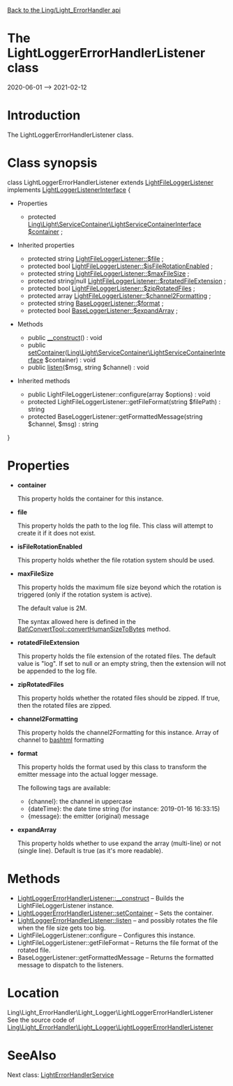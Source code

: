 [Back to the Ling/Light_ErrorHandler api](https://github.com/lingtalfi/Light_ErrorHandler/blob/master/doc/api/Ling/Light_ErrorHandler.md)



The LightLoggerErrorHandlerListener class
================
2020-06-01 --> 2021-02-12






Introduction
============

The LightLoggerErrorHandlerListener class.



Class synopsis
==============


class <span class="pl-k">LightLoggerErrorHandlerListener</span> extends [LightFileLoggerListener](https://github.com/lingtalfi/Light_Logger/blob/master/doc/api/Ling/Light_Logger/Listener/LightFileLoggerListener.md) implements [LightLoggerListenerInterface](https://github.com/lingtalfi/Light_Logger/blob/master/doc/api/Ling/Light_Logger/Listener/LightLoggerListenerInterface.md) {

- Properties
    - protected [Ling\Light\ServiceContainer\LightServiceContainerInterface](https://github.com/lingtalfi/Light/blob/master/doc/api/Ling/Light/ServiceContainer/LightServiceContainerInterface.md) [$container](#property-container) ;

- Inherited properties
    - protected string [LightFileLoggerListener::$file](#property-file) ;
    - protected bool [LightFileLoggerListener::$isFileRotationEnabled](#property-isFileRotationEnabled) ;
    - protected string [LightFileLoggerListener::$maxFileSize](#property-maxFileSize) ;
    - protected string|null [LightFileLoggerListener::$rotatedFileExtension](#property-rotatedFileExtension) ;
    - protected bool [LightFileLoggerListener::$zipRotatedFiles](#property-zipRotatedFiles) ;
    - protected array [LightFileLoggerListener::$channel2Formatting](#property-channel2Formatting) ;
    - protected string [BaseLoggerListener::$format](#property-format) ;
    - protected bool [BaseLoggerListener::$expandArray](#property-expandArray) ;

- Methods
    - public [__construct](https://github.com/lingtalfi/Light_ErrorHandler/blob/master/doc/api/Ling/Light_ErrorHandler/Light_Logger/LightLoggerErrorHandlerListener/__construct.md)() : void
    - public [setContainer](https://github.com/lingtalfi/Light_ErrorHandler/blob/master/doc/api/Ling/Light_ErrorHandler/Light_Logger/LightLoggerErrorHandlerListener/setContainer.md)([Ling\Light\ServiceContainer\LightServiceContainerInterface](https://github.com/lingtalfi/Light/blob/master/doc/api/Ling/Light/ServiceContainer/LightServiceContainerInterface.md) $container) : void
    - public [listen](https://github.com/lingtalfi/Light_ErrorHandler/blob/master/doc/api/Ling/Light_ErrorHandler/Light_Logger/LightLoggerErrorHandlerListener/listen.md)($msg, string $channel) : void

- Inherited methods
    - public LightFileLoggerListener::configure(array $options) : void
    - protected LightFileLoggerListener::getFileFormat(string $filePath) : string
    - protected BaseLoggerListener::getFormattedMessage(string $channel, $msg) : string

}




Properties
=============

- <span id="property-container"><b>container</b></span>

    This property holds the container for this instance.
    
    

- <span id="property-file"><b>file</b></span>

    This property holds the path to the log file.
    This class will attempt to create it if it does not exist.
    
    

- <span id="property-isFileRotationEnabled"><b>isFileRotationEnabled</b></span>

    This property holds whether the file rotation system should be used.
    
    

- <span id="property-maxFileSize"><b>maxFileSize</b></span>

    This property holds the maximum file size beyond which the rotation is triggered (only if the rotation
    system is active).
    
    The default value is 2M.
    
    The syntax allowed here is defined in the [Bat\ConvertTool::convertHumanSizeToBytes](https://github.com/lingtalfi/Bat/blob/master/ConvertTool.md#converthumansizetobytes) method.
    
    

- <span id="property-rotatedFileExtension"><b>rotatedFileExtension</b></span>

    This property holds the file extension of the rotated files.
             The default value is "log".
             If set to null or an empty string, then the extension will not be appended to the log file.
    
    

- <span id="property-zipRotatedFiles"><b>zipRotatedFiles</b></span>

    This property holds whether the rotated files should be zipped.
    If true, then the rotated files are zipped.
    
    

- <span id="property-channel2Formatting"><b>channel2Formatting</b></span>

    This property holds the channel2Formatting for this instance.
    Array of channel to [bashtml](https://github.com/lingtalfi/CliTools/blob/master/doc/pages/bashtml.md) formatting
    
    

- <span id="property-format"><b>format</b></span>

    This property holds the format used by this class to transform the emitter message into the actual logger message.
    
    
    The following tags are available:
    
    - {channel}: the channel in uppercase
    - {dateTime}: the date time string (for instance: 2019-01-16 16:33:15)
    - {message}: the emitter (original) message
    
    

- <span id="property-expandArray"><b>expandArray</b></span>

    This property holds whether to use expand the array (multi-line) or not (single line).
    Default is true (as it's more readable).
    
    



Methods
==============

- [LightLoggerErrorHandlerListener::__construct](https://github.com/lingtalfi/Light_ErrorHandler/blob/master/doc/api/Ling/Light_ErrorHandler/Light_Logger/LightLoggerErrorHandlerListener/__construct.md) &ndash; Builds the LightFileLoggerListener instance.
- [LightLoggerErrorHandlerListener::setContainer](https://github.com/lingtalfi/Light_ErrorHandler/blob/master/doc/api/Ling/Light_ErrorHandler/Light_Logger/LightLoggerErrorHandlerListener/setContainer.md) &ndash; Sets the container.
- [LightLoggerErrorHandlerListener::listen](https://github.com/lingtalfi/Light_ErrorHandler/blob/master/doc/api/Ling/Light_ErrorHandler/Light_Logger/LightLoggerErrorHandlerListener/listen.md) &ndash; and possibly rotates the file when the file size gets too big.
- LightFileLoggerListener::configure &ndash; Configures this instance.
- LightFileLoggerListener::getFileFormat &ndash; Returns the file format of the rotated file.
- BaseLoggerListener::getFormattedMessage &ndash; Returns the formatted message to dispatch to the listeners.





Location
=============
Ling\Light_ErrorHandler\Light_Logger\LightLoggerErrorHandlerListener<br>
See the source code of [Ling\Light_ErrorHandler\Light_Logger\LightLoggerErrorHandlerListener](https://github.com/lingtalfi/Light_ErrorHandler/blob/master/Light_Logger/LightLoggerErrorHandlerListener.php)



SeeAlso
==============
Next class: [LightErrorHandlerService](https://github.com/lingtalfi/Light_ErrorHandler/blob/master/doc/api/Ling/Light_ErrorHandler/Service/LightErrorHandlerService.md)<br>
